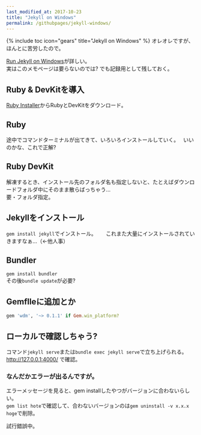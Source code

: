 ```yaml
---
last_modified_at: 2017-10-23
title: "Jekyll on Windows"
permalink: /githubpages/jekyll-windows/
---
```

{% include toc icon="gears" title="Jekyll on Windows" %}
オレオレですが、ほんとに苦労したので。   

[Run Jekyll on Windows](http://jekyll-windows.juthilo.com/)が詳しい。  
実はこのメモページは要らないのでは? でも記録用として残しておく。

## Ruby & DevKitを導入
[Ruby Installer](https://rubyinstaller.org/)からRubyとDevKitをダウンロード。  
## Ruby
途中でコマンドターミナルが出てきて、いろいろインストールしていく。  
いいのかな、これで正解?  
## Ruby DevKit
解凍するとき、インストール先のフォルダ名も指定しないと、たとえばダウンロードフォルダ中にそのまま散らばっちゃう…  
要・フォルダ指定。

## Jekyllをインストール
`gem install jekyll`でインストール。　　
これまた大量にインストールされていきますなぁ…（←他人事）

## Bundler
`gem install bundler`  
その後`bundle update`が必要?

## Gemflleに追加とか
```ruby
gem 'wdm', '~> 0.1.1' if Gem.win_platform?
```
## ローカルで確認しちゃう?
コマンド`jekyll serve`または`bundle exec jekyll serve`で立ち上げられる。    
http://127.0.0.1:4000/ で確認。

### なんだかエラーが出るんですが。
エラーメッセージを見ると、gem installしたやつがバージョンに合わないらしい。  
`gem list hote`で確認して、合わないバージョンのは`gem uninstall -v x.x.x hoge`で削除。


試行錯誤中。
